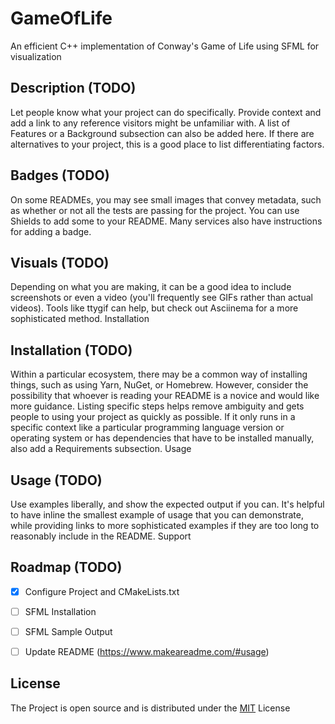 # GameOfLife
An efficient C++ implementation of Conway's Game of Life using SFML for visualization

## Description (TODO)

Let people know what your project can do specifically. Provide context and add a link to any reference visitors might be unfamiliar with. A list of Features or a Background subsection can also be added here. If there are alternatives to your project, this is a good place to list differentiating factors.

## Badges (TODO)

On some READMEs, you may see small images that convey metadata, such as whether or not all the tests are passing for the project. You can use Shields to add some to your README. Many services also have instructions for adding a badge. 

## Visuals (TODO)

Depending on what you are making, it can be a good idea to include screenshots or even a video (you'll frequently see GIFs rather than actual videos). Tools like ttygif can help, but check out Asciinema for a more sophisticated method.
Installation

## Installation (TODO)

Within a particular ecosystem, there may be a common way of installing things, such as using Yarn, NuGet, or Homebrew. However, consider the possibility that whoever is reading your README is a novice and would like more guidance. Listing specific steps helps remove ambiguity and gets people to using your project as quickly as possible. If it only runs in a specific context like a particular programming language version or operating system or has dependencies that have to be installed manually, also add a Requirements subsection.
Usage

## Usage (TODO)

Use examples liberally, and show the expected output if you can. It's helpful to have inline the smallest example of usage that you can demonstrate, while providing links to more sophisticated examples if they are too long to reasonably include in the README.
Support

## Roadmap (TODO)

 - [X] Configure Project and CMakeLists.txt
 - [ ] SFML Installation
 - [ ] SFML Sample Output
 - [ ] Update README (https://www.makeareadme.com/#usage)


## License

The Project is open source and is distributed under the [MIT](https://choosealicense.com/licenses/mit/) License
